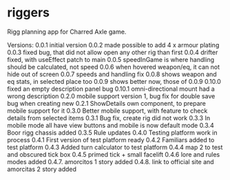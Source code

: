 # riggers

Rigg planning app for Charred Axle game.

Versions:
0.0.1 initial version
0.0.2 made possible to add 4 x armour plating
0.0.3 fixed bug, that did not allow open any other rig than first
0.0.4 drifter fixed, with useEffect patch to main
0.0.5 speedInGame is where handling should be calculated, not speed
0.0.6 when hovered weapon/eq, it can not hide out of screen
0.0.7 speeds and handling fix
0.0.8 shows weapon and eq stats, in selected place too
0.0.9 shows better now, those of 0.0.9
0.10.0 fixed an empty description panel bug
0.10.1 omni-directional mount had a wrong description
0.2.0 mobile support version 1, bug fix for double save bug when creating new
0.2.1 ShowDetails own component, to prepare mobile support for it
0.3.0 Better mobile support, with feature to check details from selected items
0.3.1 Bug fix, create rig did not work
0.3.3 In mobile mode all have view buttons and mobile is now default mode
0.3.4 Boor rigg chassis added
0.3.5 Rule updates
0.4.0 Testing platform work in process
0.4.1 First version of test platform ready
0.4.2 Familiars added to test platform
0.4.3 Added turn calculator to test platform
0.4.4 map 2 to test and obscured tick box
0.4.5 primed tick + small facelift
0.4.6 lore and rules modes added
0.4.7. amorcitos 1 story added
0.4.8. link to official site and amorcitas 2 story added 